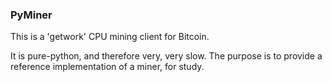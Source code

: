 ### PyMiner ###

This is a 'getwork' CPU mining client for Bitcoin.

It is pure-python, and therefore very, very slow.  The purpose is to
provide a reference implementation of a miner, for study.

